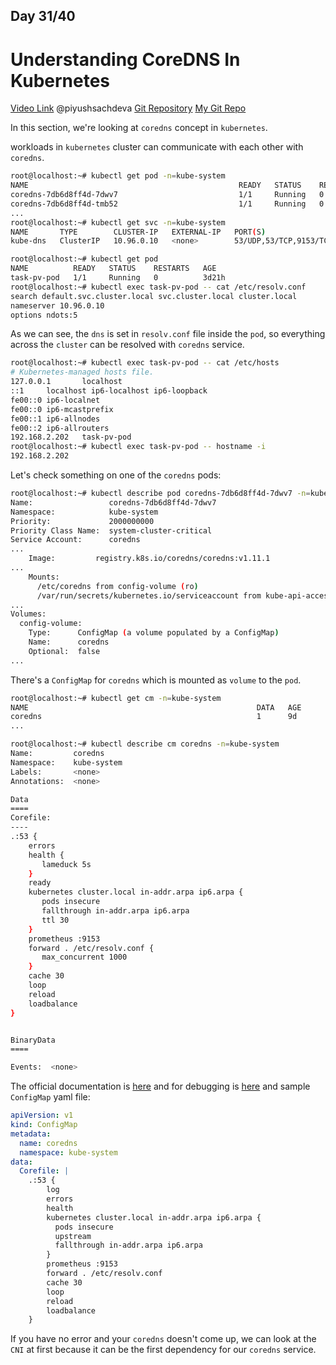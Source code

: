 ## Day 31/40
# Understanding CoreDNS In Kubernetes
[Video Link](https://www.youtube.com/watch?v=VcWpZoRAQXE)
@piyushsachdeva 
[Git Repository](https://github.com/piyushsachdeva/CKA-2024/)
[My Git Repo](https://github.com/sina14/40daysofkubernetes)


In this section, we're looking at `coredns` concept in `kubernetes`.


workloads in `kubernetes` cluster can communicate with each other with `coredns`.

```bash
root@localhost:~# kubectl get pod -n=kube-system
NAME                                               READY   STATUS    RESTARTS   AGE
coredns-7db6d8ff4d-7dwv7                           1/1     Running   0          9d
coredns-7db6d8ff4d-tmb52                           1/1     Running   0          9d
...
root@localhost:~# kubectl get svc -n=kube-system
NAME       TYPE        CLUSTER-IP   EXTERNAL-IP   PORT(S)                  AGE
kube-dns   ClusterIP   10.96.0.10   <none>        53/UDP,53/TCP,9153/TCP   9d

```

```bash
root@localhost:~# kubectl get pod
NAME          READY   STATUS    RESTARTS   AGE
task-pv-pod   1/1     Running   0          3d21h
root@localhost:~# kubectl exec task-pv-pod -- cat /etc/resolv.conf
search default.svc.cluster.local svc.cluster.local cluster.local
nameserver 10.96.0.10
options ndots:5

```
As we can see, the `dns` is set in `resolv.conf` file inside the `pod`, so everything across the `cluster` can be resolved with `coredns` service.

```bash
root@localhost:~# kubectl exec task-pv-pod -- cat /etc/hosts
# Kubernetes-managed hosts file.
127.0.0.1       localhost
::1     localhost ip6-localhost ip6-loopback
fe00::0 ip6-localnet
fe00::0 ip6-mcastprefix
fe00::1 ip6-allnodes
fe00::2 ip6-allrouters
192.168.2.202   task-pv-pod
root@localhost:~# kubectl exec task-pv-pod -- hostname -i
192.168.2.202

```

Let's check something on one of the `coredns` pods:

```bash
root@localhost:~# kubectl describe pod coredns-7db6d8ff4d-7dwv7 -n=kube-system
Name:                 coredns-7db6d8ff4d-7dwv7
Namespace:            kube-system
Priority:             2000000000
Priority Class Name:  system-cluster-critical
Service Account:      coredns
...
    Image:         registry.k8s.io/coredns/coredns:v1.11.1
...
    Mounts:
      /etc/coredns from config-volume (ro)
      /var/run/secrets/kubernetes.io/serviceaccount from kube-api-access-t6mss (ro)
...
Volumes:
  config-volume:
    Type:      ConfigMap (a volume populated by a ConfigMap)
    Name:      coredns
    Optional:  false
...

```

There's a `ConfigMap` for `coredns` which is mounted as `volume` to the `pod`.

```bash
root@localhost:~# kubectl get cm -n=kube-system
NAME                                                   DATA   AGE
coredns                                                1      9d
...

root@localhost:~# kubectl describe cm coredns -n=kube-system
Name:         coredns
Namespace:    kube-system
Labels:       <none>
Annotations:  <none>

Data
====
Corefile:
----
.:53 {
    errors
    health {
       lameduck 5s
    }
    ready
    kubernetes cluster.local in-addr.arpa ip6.arpa {
       pods insecure
       fallthrough in-addr.arpa ip6.arpa
       ttl 30
    }
    prometheus :9153
    forward . /etc/resolv.conf {
       max_concurrent 1000
    }
    cache 30
    loop
    reload
    loadbalance
}


BinaryData
====

Events:  <none>

```

The official documentation is [here](https://kubernetes.io/docs/tasks/administer-cluster/coredns/) and for debugging is [here](https://kubernetes.io/docs/tasks/administer-cluster/dns-debugging-resolution/) and sample `ConfigMap` yaml file:

```yaml
apiVersion: v1
kind: ConfigMap
metadata:
  name: coredns
  namespace: kube-system
data:
  Corefile: |
    .:53 {
        log
        errors
        health
        kubernetes cluster.local in-addr.arpa ip6.arpa {
          pods insecure
          upstream
          fallthrough in-addr.arpa ip6.arpa
        }
        prometheus :9153
        forward . /etc/resolv.conf
        cache 30
        loop
        reload
        loadbalance
    }

```

If you have no error and your `coredns` doesn't come up, we can look at the `CNI` at first because it can be the first dependency for our `coredns` service.














